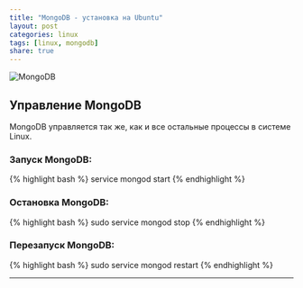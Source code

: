 ```yaml
---
title: "MongoDB - установка на Ubuntu"
layout: post
categories: linux
tags: [linux, mongodb]
share: true
---
```


![MongoDB]({{site.url}}/images/uploads/2017/05/mongodb-logo.jpg "MongoDB")


## Управление MongoDB

MongoDB управляется так же, как и все остальные процессы в системе Linux.

### Запуск MongoDB:

{% highlight bash %}
service mongod start
{% endhighlight %}

### Остановка MongoDB:

{% highlight bash %}
sudo service mongod stop
{% endhighlight %}

### Перезапуск MongoDB:

{% highlight bash %}
sudo service mongod restart
{% endhighlight %}

***
[1]: https://www.mongodb.com "MongoDB"
[2]: https://docs.mongodb.com/master/tutorial/install-mongodb-on-ubuntu/ "Install MongoDB Community Edition on Ubuntu"

